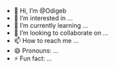 - 👋 Hi, I’m @Odigeb
- 👀 I’m interested in ...
- 🌱 I’m currently learning ...
- 💞️ I’m looking to collaborate on ...
- 📫 How to reach me ...
- 😄 Pronouns: ...
- ⚡ Fun fact: ...

<!---
Odigeb/Odigeb is a ✨ special ✨ repository because its `README.md` (this file) appears on your GitHub profile.
You can click the Preview link to take a look at your changes.
--->
